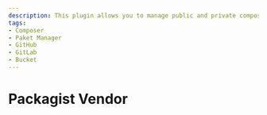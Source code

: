 ```yaml
---
description: This plugin allows you to manage public and private composer repositories on Packagist and enables sales, including license management, based on Shopware 6.
tags:
- Composer
- Paket Manager
- GitHub
- GitLab
- Bucket
---
```


# Packagist Vendor
